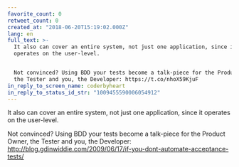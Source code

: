 ```yaml
---
favorite_count: 0
retweet_count: 0
created_at: "2018-06-20T15:19:02.000Z"
lang: en
full_text: >-
  It also can cover an entire system, not just one application, since it
  operates on the user-level.


  Not convinced? Using BDD your tests become a talk-piece for the Product Owner,
  the Tester and you, the Developer: https://t.co/nhoX59KjuF
in_reply_to_screen_name: coderbyheart
in_reply_to_status_id_str: "1009455590006054912"
---
```


It also can cover an entire system, not just one application, since it operates
on the user-level.

Not convinced? Using BDD your tests become a talk-piece for the Product Owner,
the Tester and you, the Developer:
<http://blog.gdinwiddie.com/2009/06/17/if-you-dont-automate-acceptance-tests/>
